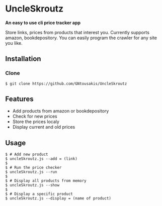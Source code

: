# UncleSkroutz

__An easy to use cli price tracker app__ 

Store links, prices from products that interest you.
Currently supports amazon, bookdepository.
You can easily program the crawler for any site you like.

## Installation

### Clone

```shell
$ git clone https://github.com/GNtousakis/UncleSkroutz

```
## Features

- Add products from amazon or bookdepository 
- Check for new prices
- Store the prices localy
- Display current and old prices

## Usage

```shell
$ # Add new product
$ uncleSkroutz.js --add = (link)
$
$ # Run the price checker
$ uncleSkroutz.js --run
$
$ # Display all products from memory
$ uncleSkroutz.js --show 
$
$ # Display a specific product
$ uncleSkroutz.js --display = (name of product)
```


